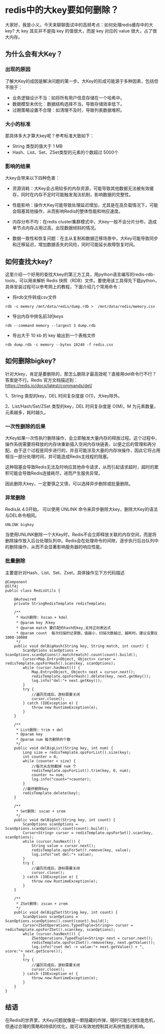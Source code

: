 # redis中的大key要如何删除？
大家好，我是小义。今天来聊聊面试中的高频考点：如何处理redis缓存中的大key? 大 key 其实并不是指 key 的值很大，而是 key 对应的 value 很大，占了很大内存。
## 为什么会有大Key？

### 出现的原因
了解大Key的成因是解决问题的第一步。大Key的形成可能源于多种因素，包括但不限于：

- 业务逻辑设计不当：如将所有用户信息存储在一个哈希中。
- 数据模型未优化：数据结构选择不当，导致存储效率低下。
- 过期策略设置不合理：如清理不及时，导致列表数据堆积。

###  大小的标准
那具体多大才算大key呢？参考标准大致如下：
- String 类型的值大于 1 MB
- Hash、List、Set、ZSet类型的元素的个数超过 5000个

### 影响的结果
大key会带来以下四种危害：
- 资源消耗：大Key会占用较多的内存资源，可能导致其他数据无法被有效缓存，同时在内存不足时可能触发淘汰机制，影响数据的完整性。

- 性能影响：操作大Key可能导致处理延迟增加，尤其是在高负载情况下，可能会阻塞其他操作，从而影响Redis的整体性能和响应速度。

- 内存分布不均：在redis cluster集群模式中，大key一般不会分片分布，造成单节点内存占用过高，出现数据倾斜的情况。

- 数据一致性和恢复问题：在主从复制和数据迁移场景中，大Key可能导致同步和迁移延迟，增加数据丢失的风险，同时可能延长故障恢复时间。

## 如何查找大key?

这里介绍一个好用的查找大key的第三方工具，用python语言编写的redis-rdb-tools，可以用来解析 Redis 快照（RDB）文件。要使用该工具得先下载python，具体安装过程可以参考网上的教程，下面介绍几个常用命令：

- 将rdb文件转成csv文件
```
rdb -c memory /mnt/data/redis/dump.rdb >  /mnt/data/redis/memory.csv   
```
- 导出内存中排名前3的keys
```
rdb --command memory --largest 3 dump.rdb
```
- 导出大于 10 kb 的  key  输出到一个表格文件
```
rdb dump.rdb -c memory --bytes 10240 -f redis.csv
```
## 如何删除bigkey?

针对大key，肯定是要删除的，那怎么删除才最高效呢？直接用del命令行不行？答案是不行。Redis 官方文档描述到：https://redis.io/docs/latest/commands/del/

1、String 类型的key，DEL 时间复杂度是 O(1)，大key除外。

2、List/Hash/Set/ZSet 类型的key，DEL 时间复杂度是 O(M)，M 为元素数量，元素越多，耗时越久。



### 一次性删除的后果

大Key如果一次性执行删除操作，会立即触发大量内存的释放过程。这个过程中，操作系统需要将释放的内存块重新插入空闲内存块链表，以便之后的管理和再分配。由于这个过程是同步进行的，并且可能涉及大量的内存块操作，因此它将占用相当一部分处理时间，并可能造成Redis主线程的阻塞。

这种阻塞会导致Redis无法及时响应其他命令请求，从而引起请求超时，超时的累积可能会导致Redis连接耗尽，进而产生服务异常。

因此删除大key，一定要慎之又慎，可以选择异步删除或批量删除。
### 异常删除
Redis从 4.0开始， 可以使用 UNLINK 命令来异步删除大key，删除大Key的语法与DEL命令相同。
```
UNLINK bigkey
```
当使用UNLINK删除一个大Key时，Redis不会立即释放关联的内存空间，而是将删除操作放入后台处理队列中。Redis会在处理命令的间隙，逐步执行后台队列中的删除操作，从而不会显著影响服务器的响应性能。

### 批量删除
主要是针对Hash、List、Set、Zset，具体操作见下方代码描述
```
@Component
@Slf4j
public class RedisUtils {

    @Autowired
    private StringRedisTemplate redisTemplate;

    /**
     * Hash删除: hscan + hdel
     * @param key 大key
     * @param match 要匹配的hash的key,支持正则表达式
     * @param count  每次扫描的记录数。值越小，扫描次数越过、越耗时。建议设置在1000-10000
     */
    public void delBigHash(String key, String match, int count) {
        ScanOptions scanOptions = ScanOptions.scanOptions().match(match).count(count).build();
        Cursor<Map.Entry<Object, Object>> cursor = redisTemplate.opsForHash().scan(key, scanOptions);
        while (cursor.hasNext()) {
            Map.Entry<Object, Object> next = cursor.next();
            redisTemplate.opsForHash().delete(key, next.getKey());
            log.info("del:"+ next.getKey());
        }
        try {
            //遍历完成后，游标需要关闭
            cursor.close();
        } catch (IOException e) {
            throw new RuntimeException(e);
        }
    }

    /**
     * List删除: trim + del
     * @param key
     * @param num 每次删除的个数
     */
    public void delBigList(String key, int num) {
        Long size = redisTemplate.opsForList().size(key);
        int counter = 0;
        while (counter < size) {
            //每次从左侧截掉 num 个
            redisTemplate.opsForList().trim(key, 0, num);
            counter += num;
            log.info("count="+counter);
        }
        //最终删除key
        redisTemplate.delete(key);
    }

    /**
     * Set删除: sscan + srem
     */
    public void delBigSet(String key, int count) {
        ScanOptions scanOptions = ScanOptions.scanOptions().count(count).build();
        Cursor<String> cursor = redisTemplate.opsForSet().scan(key, scanOptions);
        while (cursor.hasNext()) {
            String value = cursor.next();
            redisTemplate.opsForSet().remove(key, value);
            log.info("set del:"+ value);
        }
        try {
            //遍历完成后，游标需要关闭
            cursor.close();
        } catch (IOException e) {
            throw new RuntimeException(e);
        }
    }

    /**
     * ZSet删除: zscan + zrem
     */
    public void delBigZSet(String key, int count) {
        ScanOptions scanOptions = ScanOptions.scanOptions().count(count).build();
        Cursor<ZSetOperations.TypedTuple<String>> cursor = redisTemplate.opsForZSet().scan(key, scanOptions);
        while (cursor.hasNext()) {
            ZSetOperations.TypedTuple<String> next = cursor.next();
            redisTemplate.opsForZSet().remove(key, next.getValue());
            log.info("zset del -> value:"+ next.getValue() + ", score:"+ next.getScore());
        }
        try {
            //遍历完成后，游标需要关闭
            cursor.close();
        } catch (IOException e) {
            throw new RuntimeException(e);
        }
    }
}
```

## 结语
在Redis的世界里，大Key问题就像是一颗隐藏的炸弹，随时可能引发性能危机，但通过合理的策略和持续的优化，就可以有效地控制其对系统性能的影响。